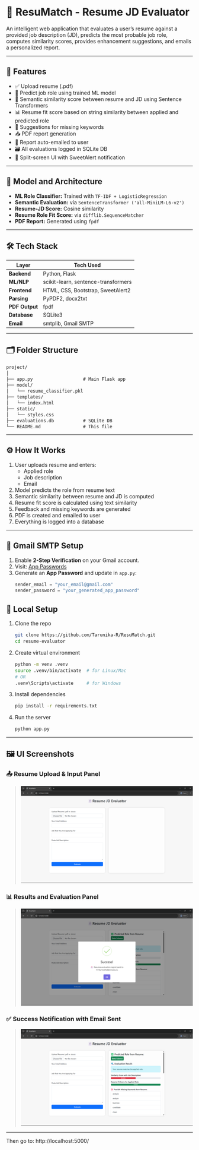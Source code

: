 # 📄 ResuMatch - Resume JD Evaluator

An intelligent web application that evaluates a user’s resume against a provided job description (JD), predicts the most probable job role, computes similarity scores, provides enhancement suggestions, and emails a personalized report.

---

## 🚀 Features

- ✅ Upload resume (.pdf)
- 🎯 Predict job role using trained ML model
- 🤖 Semantic similarity score between resume and JD using Sentence Transformers
- 📊 Resume fit score based on string similarity between applied and predicted role
- 🧠 Suggestions for missing keywords
- 📥 PDF report generation
- 📧 Report auto-emailed to user
- 🗃️ All evaluations logged in SQLite DB
- 🎨 Split-screen UI with SweetAlert notification

---

## 🧠 Model and Architecture

- **ML Role Classifier:** Trained with `TF-IDF + LogisticRegression`
- **Semantic Evaluation:** via `SentenceTransformer ('all-MiniLM-L6-v2')`
- **Resume-JD Score:** Cosine similarity
- **Resume Role Fit Score:** via `difflib.SequenceMatcher`
- **PDF Report:** Generated using `fpdf`

---

## 🛠 Tech Stack

| Layer          | Tech Used                           |
| -------------- | ----------------------------------- |
| **Backend**    | Python, Flask                       |
| **ML/NLP**     | scikit-learn, sentence-transformers |
| **Frontend**   | HTML, CSS, Bootstrap, SweetAlert2   |
| **Parsing**    | PyPDF2, docx2txt                    |
| **PDF Output** | fpdf                                |
| **Database**   | SQLite3                             |
| **Email**      | smtplib, Gmail SMTP                 |

---

## 🗂 Folder Structure

```
project/
│
├── app.py                   # Main Flask app
├── model/
│   └── resume_classifier.pkl
├── templates/
│   └── index.html
├── static/
│   └── styles.css
├── evaluations.db           # SQLite DB
└── README.md                # This file
```

---

## ⚙️ How It Works

1. User uploads resume and enters:
   - Applied role
   - Job description
   - Email
2. Model predicts the role from resume text
3. Semantic similarity between resume and JD is computed
4. Resume fit score is calculated using text similarity
5. Feedback and missing keywords are generated
6. PDF is created and emailed to user
7. Everything is logged into a database

---

## 📧 Gmail SMTP Setup

1. Enable **2-Step Verification** on your Gmail account.
2. Visit: [App Passwords](https://myaccount.google.com/apppasswords)
3. Generate an **App Password** and update in `app.py`:
   ```python
   sender_email = "your_email@gmail.com"
   sender_password = "your_generated_app_password"
   ```

## 🧪 Local Setup

1. Clone the repo
   ```bash
   git clone https://github.com/Tarunika-R/ResuMatch.git
   cd resume-evaluator
   ```
2. Create virtual environment
   ```bash
   python -m venv .venv
   source .venv/bin/activate  # for Linux/Mac
   # OR
   .venv\Scripts\activate     # for Windows
   ```
3. Install dependencies
   ```bash
   pip install -r requirements.txt
   ```
4. Run the server
   ```bash
   python app.py
   ```

---

## 🖼️ UI Screenshots

### 📤 Resume Upload & Input Panel

> ![Upload Panel](screenshots/screenshot1.png)

### 📊 Results and Evaluation Panel

> ![Email Sent Alert](screenshots/screenshot2.png)

### ✅ Success Notification with Email Sent

> ![Output Panel](screenshots/screenshot3.png)

---

Then go to: http://localhost:5000/
